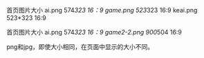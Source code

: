 首页图片大小
ai.png 574*323 16：9
game.png 523*323 16:9
keai.png 523*323 16:9

首页图片大小
ai.png 574*323 16：9
game2-2.png 900*504 16:9

png和jpg，即使大小相同，在页面中显示的大小不同。

